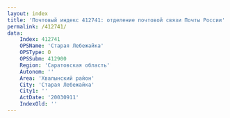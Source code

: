 ```yaml
---
layout: index
title: 'Почтовый индекс 412741: отделение почтовой связи Почты России'
permalink: /412741/
data:
    Index: 412741
    OPSName: 'Старая Лебежайка'
    OPSType: О
    OPSSubm: 412900
    Region: 'Саратовская область'
    Autonom: ''
    Area: 'Хвалынский район'
    City: 'Старая Лебежайка'
    City1: ''
    ActDate: '20030911'
    IndexOld: ''
---
```

